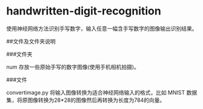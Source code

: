 # handwritten-digit-recognition
使用神经网络方法识别手写数字，输入任意一幅含手写数字的图像输出识别结果。

##文件及文件夹说明

###文件夹

num 存放一些原始手写的数字图像(使用手机相机拍摄)。

###文件

convertimage.py 将输入图像转换为适合神经网络输入的格式，比如 MNIST 数据集，将原图像转换为28*28的图像然后再转换为长度为784的向量。
